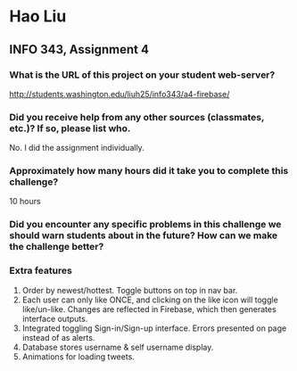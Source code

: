 # Hao Liu
## INFO 343, Assignment 4

### What is the URL of this project on your student web-server?
http://students.washington.edu/liuh25/info343/a4-firebase/

### Did you receive help from any other sources (classmates, etc.)? If so, please list who.
No. I did the assignment individually.

### Approximately how many hours did it take you to complete this challenge?
10 hours

### Did you encounter any specific problems in this challenge we should warn students about in the future? How can we make the challenge better?

### Extra features
1. Order by newest/hottest. Toggle buttons on top in nav bar.
2. Each user can only like ONCE, and clicking on the like icon will toggle like/un-like. Changes are reflected in Firebase, which then generates interface outputs.
3. Integrated toggling Sign-in/Sign-up interface. Errors presented on page instead of as alerts.
4. Database stores username & self username display.
5. Animations for loading tweets.